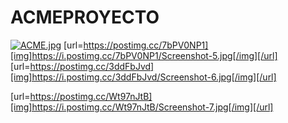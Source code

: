 # ACMEPROYECTO

[![ACME.jpg](https://i.postimg.cc/Zqs1RCcD/ACME.jpg)](https://postimg.cc/4Kt824jz)
[url=https://postimg.cc/7bPV0NP1][img]https://i.postimg.cc/7bPV0NP1/Screenshot-5.jpg[/img][/url] [url=https://postimg.cc/3ddFbJvd][img]https://i.postimg.cc/3ddFbJvd/Screenshot-6.jpg[/img][/url]

[url=https://postimg.cc/Wt97nJtB][img]https://i.postimg.cc/Wt97nJtB/Screenshot-7.jpg[/img][/url] 
